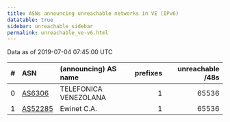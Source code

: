 ```yaml
---
title: ASNs announcing unreachable networks in VE (IPv6)
datatable: true
sidebar: unreachable_sidebar
permalink: unreachable_ve-v6.html
---
```


Data as of 2019-07-04 07:45:00 UTC


<div class="datatable-begin"></div>

|   # | ASN                                    | (announcing) AS name   |   prefixes |   unreachable /48s |
|----:|:---------------------------------------|:-----------------------|-----------:|-------------------:|
|   0 | [AS6306](unreachable_AS6306-v6.html)   | TELEFONICA VENEZOLANA  |          1 |              65536 |
|   1 | [AS52285](unreachable_AS52285-v6.html) | Ewinet C.A.            |          1 |              65536 |

<div class="datatable-end"></div>